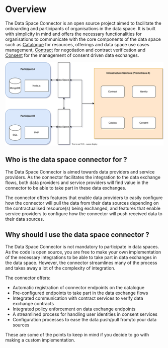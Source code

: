 # Overview

The Data Space Connector is an open source project aimed to facilitate the onboarding and participants of organisations in the data space. It is built with simplicity in mind and offers the necessary functionalities for organisations to communicate with the core components of the data space such as [Catalogue](https://github.com/Prometheus-X-association/catalog-api) for resources, offerings and data space use cases management, [Contract](https://github.com/Prometheus-X-association/contract-manager) for negotiation and contract verification and [Consent](https://github.com/Prometheus-X-association/consent-manager) for the management of consent driven data exchanges.

![high-level view](./diagrams/high-level.svg)

## Who is the data space connector for ?

The Data Space Connector is aimed towards data providers and service providers. As the connector facilitates the integration to the data exchange flows, both data providers and service providers will find value in the connector to be able to take part in these data exchanges.

The connector offers features that enable data providers to easily configure how the connector will pull the data from their data sources depending on the contractualised resource(s) being exchanged, and features that enable service providers to configure how the connector will push received data to their data sources.

## Why should I use the data space connector ?

The Data Space Connector is not mandatory to participate in data spaces. As the code is open source, you are free to make your own implementation of the necessary integrations to be able to take part in data exchanges in the data space. However, the connector streamlines many of the process and takes away a lot of the complexity of integration.

The connector offers:
- Automatic registration of connector endpoints on the catalogue
- Pre-configured endpoints to take part in the data exchange flows
- Integrated communication with contract services to verify data exchange contracts
- Integrated policy enforcement on data exchange endpoints
- A streamlined process for handling user identities in consent services
- Configuration processes to ease the data push/pull from/to your data sources

These are some of the points to keep in mind if you decide to go with making a custom implementation.

